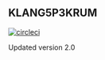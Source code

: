 ## KLANG5P3KRUM
[![circleci](https://circleci.com/gh/schwamic/klangspektrum2.svg?style=shield&circle-token=922adaed4e46197db8206a3b43f3ac90cb2974c4)](https://circleci.com/gh/schwamic)

Updated version 2.0